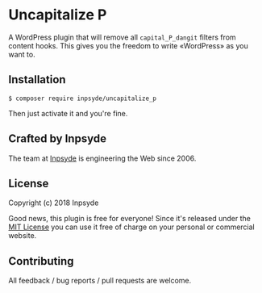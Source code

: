 # Uncapitalize P

A WordPress plugin that will remove all `capital_P_dangit` filters from content hooks. This gives you the freedom to 
write «WordPress» as you want to.

## Installation

```
$ composer require inpsyde/uncapitalize_p
```

Then just activate it and you're fine.

## Crafted by Inpsyde

The team at [Inpsyde](https://inpsyde.com) is engineering the Web since 2006.

## License

Copyright (c) 2018 Inpsyde

Good news, this plugin is free for everyone! Since it's released under the [MIT License](LICENSE) you can use it free of charge on your personal or commercial website.

## Contributing

All feedback / bug reports / pull requests are welcome.
